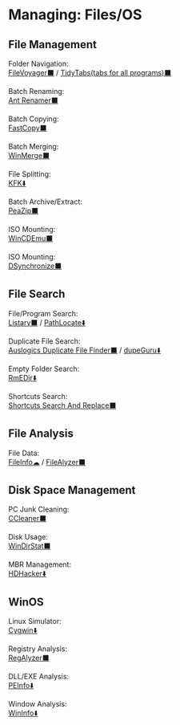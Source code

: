 # Managing: Files/OS

## File Management

Folder Navigation:  
	[FileVoyager⬛](https://www.filevoyager.com/) / 
	[TidyTabs(tabs for all programs)⬛](https://www.nurgo-software.com/products/tidytabs)

Batch Renaming:  
	[Ant Renamer️⬛](https://www.antp.be/software/renamer)

Batch Copying:  
	[FastCopy⬛](https://fastcopy.jp/en/)

Batch Merging:  
	[WinMerge⬛](https://winmerge.org/)

File Splitting:  
	[KFK⬇️](https://kcsoftwares.com/?kfk)

Batch Archive/Extract:  
	[PeaZip⬛](https://www.peazip.org/)

ISO Mounting:  
	[WinCDEmu⬛](http://wincdemu.sysprogs.org/)

ISO Mounting:  
	[DSynchronize⬛](http://dimio.altervista.org/eng/#DSynchronize)

## File Search

File/Program Search:  
	[Listary⬛](https://www.listary.com/) / 
	[PathLocate⬇️](http://www.pazera-software.com/products/path-locate/)

Duplicate File Search:  
	[Auslogics Duplicate File Finder⬛](https://www.auslogics.com/en/software/duplicate-file-finder/) / 
	[dupeGuru⬇️](https://dupeguru.voltaicideas.net/)

Empty Folder Search:  
	[RmEDir⬇️](http://www.pazera-software.com/products/rmedir/)

Shortcuts Search:  
	[Shortcuts Search And Replace⬛](http://jacquelin.potier.free.fr/ShortcutsSearchAndReplace/)

## File Analysis

File Data:  
	[FileInfo☁](https://fileinfo.com/) / 
	[FileAlyzer⬛](https://www.safer-networking.org/products/filealyzer/)

## Disk Space Management

PC Junk Cleaning:  
	[CCleaner⬛](https://www.ccleaner.com/)

Disk Usage:  
	[WinDirStat⬛](https://windirstat.net/)

MBR Management:  
	[HDHacker⬇️](http://dimio.altervista.org/eng/#HDHacker)

## WinOS

Linux Simulator:  
	[Cygwin⬇️](https://www.cygwin.com/)

Registry Analysis:  
	[RegAlyzer⬛](https://www.safer-networking.org/products/regalyzer/)

DLL/EXE Analysis:  
	[PEInfo⬇️](http://www.pazera-software.com/products/peinfo/)

Window Analysis:  
	[WinInfo⬇️](http://www.pazera-software.com/products/wininfo/)

